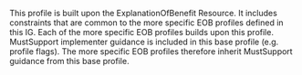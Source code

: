 This profile is built upon the ExplanationOfBenefit Resource. It includes constraints that are common to the more specific EOB profiles defined in this IG. Each of the more specific EOB profiles builds upon this profile. MustSupport implementer guidance is included in this base profile (e.g. profile flags). The more specific EOB profiles therefore inherit MustSupport guidance from this base profile.

